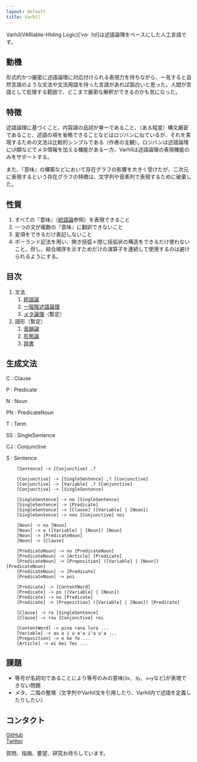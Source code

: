 ```yaml
---
layout: default
title: Varhil
---
```


Varhil(VARiable-HIding Logic)[ˈvɑ˞ .hɪl]は述語論理をベースにした人工言語です。

## 動機
形式的かつ厳密に述語論理に対応付けられる表現力を持ちながら、一見すると自然言語のような文法や文法用語を持った言語があれば面白いと思った。人間が言語として処理する範囲で、どこまで厳密な解釈ができるのかも気になった。

## 特徴

述語論理に基づくこと、内容語の品詞が単一であること、（ある程度）構文厳密であること、述語の項を省略できることなどはロジバンに似ているが、それを実現するための文法は比較的シンプルである（作者の主観）。ロジバンは述語論理にUI類などでメタ情報を加える機能がある一方、Varhilは述語論理の表現機能のみをサポートする。

また、『意味』の構築などにおいて存在グラフの影響を大きく受けたが、二次元に表現するという存在グラフの特徴は、文字列や音素列で表現するために破棄した。

## 性質

1. すべての『意味』（[統語論](syntax)参照）を表現できること
2. 一つの文が複数の『意味』に翻訳できないこと
3. 変項をできるだけ表記しないこと
4. ポーランド記法を用い、開き括弧＋閉じ括弧状の構造をできるだけ使わないこと。但し、結合順序を示すためだけの演算子を連続して使用するのは避けられるようにする。

## 目次

1. 文法
    1. [統語論](grammer/syntax)
    2. [一階階述語論理](grammer/first-order-logic)
    3. [メタ論理](grammer/meta-logic)（暫定）
2. 語形（暫定）
    1. [音韻論](lexicology/phonology)
    2. [形態論](lexicology/morphology)
    2. [辞書](lexicology/dictionaly)


## 生成文法

C
: Clause

P
: Predicate

N
: Noun

PN
: PredicateNoun

T
: Term

SS
: SingleSentence

CJ
: Conjunctive

S
: Sentence

```
    [Sentence] -> [Conjunctive] .?

    [Conjunctive] -> [SingleSentence] ,? [Conjunctive]
    [Conjunctive] -> [Variable] ,? [Conjunctive]
    [Conjunctive] -> [SingleSentence]

    [SingleSentence] -> no [SingleSentence]
    [SingleSentence] -> [Predicate]
    [SingleSentence] -> [Clause] ([Variable] | [Noun])
    [SingleSentence] -> nou [Conjunctive] noi

    [Noun] -> no [Noun]
    [Noun] -> o ([Variable] | [Noun]) [Noun]
    [Noun] -> [PredicateNoun]
    [Noun] -> [Clause]

    [PredicateNoun] -> no [PredicateNoun]
    [PredicateNoun] -> [Article] [Predicate]
    [PredicateNoun] -> [Preposition] ([Variable] | [Noun]) [PredicateNoun]
    [PredicateNoun] -> [Predicate]
    [PredicateNoun] -> poi

    [Predicate] -> [ContentWord]
    [Predicate] -> po ([Variable] | [Noun])
    [Predicate] -> no [Predicate]
    [Predicate] -> [Preposition] ([Variable] | [Noun]) [Predicate]

    [Clause] -> ro [SingleSentence]
    [Clause] -> rou [Conjunctive] roi

    [ContentWord] -> pina rana lora ...
    [Variable] -> au a i u a'a i'a u'a ...
    [Preposition] -> e be fe ...
    [Article] -> ei bei fei ...
```

## 課題  

* 等号が名詞句であることにより等号のみの意味(`∃x, ∃y, x=y`など)が表現できない問題
* メタ、二階の整理（文字列やVarhil文を引用したり、Varhil内で述語を定義したりしたい）

## コンタクト

[GitHub](https://github.com/hedalu244/varhil)  
[Twitter](https://twitter.com/hedalu244)


質問、指摘、要望、研究お待ちしています。

